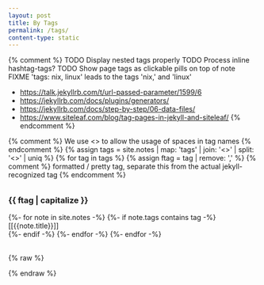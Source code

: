 ```yaml
---
layout: post
title: By Tags
permalink: /tags/
content-type: static
---
```


{% comment %}
TODO Display nested tags properly
TODO Process inline hashtag-tags?
TODO Show page tags as clickable pills on top of note
FIXME 'tags: nix, linux' leads to the tags 'nix,' and 'linux'

  - https://talk.jekyllrb.com/t/url-passed-parameter/1599/6
  - https://jekyllrb.com/docs/plugins/generators/
  - https://jekyllrb.com/docs/step-by-step/06-data-files/
  - https://www.siteleaf.com/blog/tag-pages-in-jekyll-and-siteleaf/
{% endcomment %}

<main>
    {% comment %} We use <> to allow the usage of spaces in tag names {% endcomment %}
    {% assign tags = site.notes | map: 'tags' | join: '<>' | split: '<>' | uniq %}
    {% for tag in tags %}
        {% assign ftag = tag | remove: ',' %}
        {% comment %} formatted / pretty tag, separate this from the actual jekyll-recognized tag {% endcomment %}
        <h3 class="{{ ftag | replace: ' ', '-' | downcase }}" style="padding-top: 0.6em;">
          {{ ftag | capitalize }}
        </h3>
        {%- for note in site.notes -%}
            {%- if note.tags contains tag -%}
                <li style="list-style: none;">
                  [[{{note.title}}]]
                </li>
            {%- endif -%}
        {%- endfor -%}
    {%- endfor -%}
    <br/>
    <br/>
</main>

{% raw %}
<style>
.category-content a {
    text-decoration: none;
    color: #4183c4;
}

.category-content a:hover {
    text-decoration: underline;
    color: #4183c4;
}
</style>
{% endraw %}
